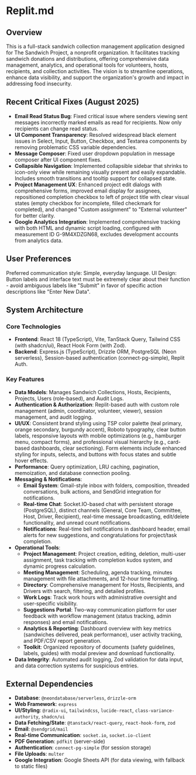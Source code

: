 # Replit.md

## Overview
This is a full-stack sandwich collection management application designed for The Sandwich Project, a nonprofit organization. It facilitates tracking sandwich donations and distributions, offering comprehensive data management, analytics, and operational tools for volunteers, hosts, recipients, and collection activities. The vision is to streamline operations, enhance data visibility, and support the organization's growth and impact in addressing food insecurity.

## Recent Critical Fixes (August 2025)
- **Email Read Status Bug**: Fixed critical issue where senders viewing sent messages incorrectly marked emails as read for recipients. Now only recipients can change read status.
- **UI Component Transparency**: Resolved widespread black element issues in Select, Input, Button, Checkbox, and Textarea components by removing problematic CSS variable dependencies.
- **Message Composer**: Fixed user dropdown population in message composer after UI component fixes.
- **Collapsible Navigation**: Implemented collapsible sidebar that shrinks to icon-only view while remaining visually present and easily expandable. Includes smooth transitions and tooltip support for collapsed state.
- **Project Management UX**: Enhanced project edit dialogs with comprehensive forms, improved email display for assignees, repositioned completion checkbox to left of project title with clear visual states (empty checkbox for incomplete, filled checkmark for completed), and changed "Custom assignment" to "External volunteer" for better clarity.
- **Google Analytics Integration**: Implemented comprehensive tracking with both HTML and dynamic script loading, configured with measurement ID G-9M4XDZGN68, excludes development accounts from analytics data.

## User Preferences
Preferred communication style: Simple, everyday language.
UI Design: Button labels and interface text must be extremely clear about their function - avoid ambiguous labels like "Submit" in favor of specific action descriptions like "Enter New Data".

## System Architecture

### Core Technologies
- **Frontend**: React 18 (TypeScript), Vite, TanStack Query, Tailwind CSS (with shadcn/ui), React Hook Form (with Zod).
- **Backend**: Express.js (TypeScript), Drizzle ORM, PostgreSQL (Neon serverless), Session-based authentication (connect-pg-simple), Replit Auth.

### Key Features
- **Data Models**: Manages Sandwich Collections, Hosts, Recipients, Projects, Users (role-based), and Audit Logs.
- **Authentication & Authorization**: Replit-based auth with custom role management (admin, coordinator, volunteer, viewer), session management, and audit logging.
- **UI/UX**: Consistent brand styling using TSP color palette (teal primary, orange secondary, burgundy accent), Roboto typography, clear button labels, responsive layouts with mobile optimizations (e.g., hamburger menu, compact forms), and professional visual hierarchy (e.g., card-based dashboards, clear sectioning). Form elements include enhanced styling for inputs, selects, and buttons with focus states and subtle hover effects.
- **Performance**: Query optimization, LRU caching, pagination, memoization, and database connection pooling.
- **Messaging & Notifications**:
    - **Email System**: Gmail-style inbox with folders, composition, threaded conversations, bulk actions, and SendGrid integration for notifications.
    - **Real-time Chat**: Socket.IO-based chat with persistent storage (PostgreSQL), distinct channels (General, Core Team, Committee, Host, Driver, Recipient), real-time message broadcasting, edit/delete functionality, and unread count notifications.
    - **Notifications**: Real-time bell notifications in dashboard header, email alerts for new suggestions, and congratulations for project/task completion.
- **Operational Tools**:
    - **Project Management**: Project creation, editing, deletion, multi-user assignment, task tracking with completion kudos system, and dynamic progress calculation.
    - **Meeting Management**: Scheduling, agenda tracking, minutes management with file attachments, and 12-hour time formatting.
    - **Directory**: Comprehensive management for Hosts, Recipients, and Drivers with search, filtering, and detailed profiles.
    - **Work Logs**: Track work hours with administrative oversight and user-specific visibility.
    - **Suggestions Portal**: Two-way communication platform for user feedback with workflow management (status tracking, admin responses) and email notifications.
    - **Analytics & Reporting**: Dashboard overview with key metrics (sandwiches delivered, peak performance), user activity tracking, and PDF/CSV report generation.
    - **Toolkit**: Organized repository of documents (safety guidelines, labels, guides) with modal preview and download functionality.
- **Data Integrity**: Automated audit logging, Zod validation for data input, and data correction systems for suspicious entries.

## External Dependencies
- **Database**: `@neondatabase/serverless`, `drizzle-orm`
- **Web Framework**: `express`
- **UI/Styling**: `@radix-ui`, `tailwindcss`, `lucide-react`, `class-variance-authority`, `shadcn/ui`
- **Data Fetching/State**: `@tanstack/react-query`, `react-hook-form`, `zod`
- **Email**: `@sendgrid/mail`
- **Real-time Communication**: `socket.io`, `socket.io-client`
- **PDF Generation**: `pdfkit` (server-side)
- **Authentication**: `connect-pg-simple` (for session storage)
- **File Uploads**: `multer`
- **Google Integration**: Google Sheets API (for data viewing, with fallback to static files)